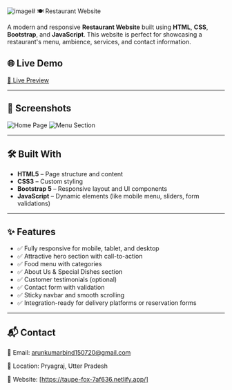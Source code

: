 ![image](https://github.com/user-attachments/assets/47f03cea-8e22-4d41-808c-6da9749bd474)# 🍽️ Restaurant Website

A modern and responsive **Restaurant Website** built using **HTML**, **CSS**, **Bootstrap**, and **JavaScript**. This website is perfect for showcasing a restaurant's menu, ambience, services, and contact information.

## 🌐 Live Demo

[🔗 Live Preview]([https://your-live-link.com](https://taupe-fox-7af636.netlify.app/project/resto/))

---

## 📸 Screenshots

![Home Page](![image](https://github.com/user-attachments/assets/4295a12f-6131-493c-99e4-e133e7cdce6a)
)
![Menu Section](![image](https://github.com/user-attachments/assets/f0e80dd9-9780-442f-a4cb-20e47c7fa7f5)
)
<!-- Replace with actual screenshots -->

---

## 🛠️ Built With

- **HTML5** – Page structure and content
- **CSS3** – Custom styling
- **Bootstrap 5** – Responsive layout and UI components
- **JavaScript** – Dynamic elements (like mobile menu, sliders, form validations)

---

## ✨ Features

- ✅ Fully responsive for mobile, tablet, and desktop
- ✅ Attractive hero section with call-to-action
- ✅ Food menu with categories
- ✅ About Us & Special Dishes section
- ✅ Customer testimonials (optional)
- ✅ Contact form with validation
- ✅ Sticky navbar and smooth scrolling
- ✅ Integration-ready for delivery platforms or reservation forms

---




## 📬 Contact

📧 Email: arunkumarbind150720@gmail.com

📍 Location: Pryagraj, Utter Pradesh

🔗 Website: [https://taupe-fox-7af636.netlify.app/]

